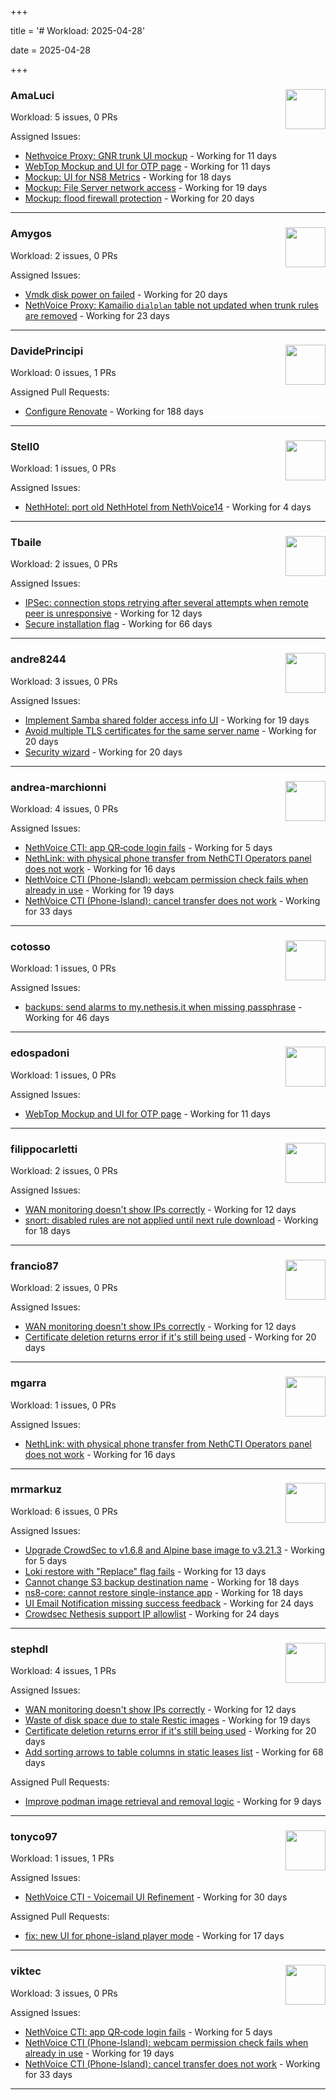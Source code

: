 +++

title = '# Workload: 2025-04-28'

date = 2025-04-28

+++

### AmaLuci <img src='https://avatars.githubusercontent.com/u/166636295?v=4&s=64' width='64' height='64' style='float:right;' /> ###
Workload: 5 issues, 0 PRs


Assigned Issues:
- [Nethvoice Proxy: GNR trunk UI mockup](https://github.com/NethServer/dev/issues/7411) - Working for 11 days
- [WebTop Mockup and UI for OTP page](https://github.com/NethServer/dev/issues/7410) - Working for 11 days
- [Mockup: UI for NS8 Metrics](https://github.com/NethServer/dev/issues/7395) - Working for 18 days
- [Mockup: File Server network access](https://github.com/NethServer/dev/issues/7389) - Working for 19 days
- [Mockup: flood firewall protection](https://github.com/NethServer/nethsecurity/issues/1160) - Working for 20 days
---

### Amygos <img src='https://avatars.githubusercontent.com/u/510232?v=4&s=64' width='64' height='64' style='float:right;' /> ###
Workload: 2 issues, 0 PRs


Assigned Issues:
- [Vmdk disk power on failed](https://github.com/NethServer/dev/issues/7380) - Working for 20 days
- [NethVoice Proxy: Kamailio `dialplan` table not updated when trunk rules are removed](https://github.com/NethServer/dev/issues/7379) - Working for 23 days
---

### DavidePrincipi <img src='https://avatars.githubusercontent.com/u/2920838?v=4&s=64' width='64' height='64' style='float:right;' /> ###
Workload: 0 issues, 1 PRs


Assigned Pull Requests:
- [Configure Renovate](https://github.com/NethServer/ns8-passbolt/pull/1) - Working for 188 days
---

### Stell0 <img src='https://avatars.githubusercontent.com/u/4547897?v=4&s=64' width='64' height='64' style='float:right;' /> ###
Workload: 1 issues, 0 PRs


Assigned Issues:
- [NethHotel: port old NethHotel from NethVoice14](https://github.com/NethServer/dev/issues/7425) - Working for 4 days
---

### Tbaile <img src='https://avatars.githubusercontent.com/u/8052641?v=4&s=64' width='64' height='64' style='float:right;' /> ###
Workload: 2 issues, 0 PRs


Assigned Issues:
- [IPSec: connection stops retrying after several attempts when remote peer is unresponsive](https://github.com/NethServer/nethsecurity/issues/1179) - Working for 12 days
- [Secure installation flag](https://github.com/NethServer/nethsecurity/issues/1088) - Working for 66 days
---

### andre8244 <img src='https://avatars.githubusercontent.com/u/4612169?v=4&s=64' width='64' height='64' style='float:right;' /> ###
Workload: 3 issues, 0 PRs


Assigned Issues:
- [Implement Samba shared folder access info UI](https://github.com/NethServer/dev/issues/7394) - Working for 19 days
- [Avoid multiple TLS certificates for the same server name](https://github.com/NethServer/dev/issues/7383) - Working for 20 days
- [Security wizard](https://github.com/NethServer/nethsecurity/issues/1157) - Working for 20 days
---

### andrea-marchionni <img src='https://avatars.githubusercontent.com/u/6448460?v=4&s=64' width='64' height='64' style='float:right;' /> ###
Workload: 4 issues, 0 PRs


Assigned Issues:
- [NethVoice CTI: app QR‑code login fails](https://github.com/NethServer/dev/issues/7423) - Working for 5 days
- [NethLink: with physical phone transfer from NethCTI Operators panel does not work](https://github.com/NethServer/dev/issues/7403) - Working for 16 days
- [NethVoice CTI (Phone-Island): webcam permission check fails when already in use](https://github.com/NethServer/dev/issues/7393) - Working for 19 days
- [NethVoice CTI (Phone-Island): cancel transfer does not work](https://github.com/NethServer/dev/issues/7358) - Working for 33 days
---

### cotosso <img src='https://avatars.githubusercontent.com/u/7226896?v=4&s=64' width='64' height='64' style='float:right;' /> ###
Workload: 1 issues, 0 PRs


Assigned Issues:
- [backups: send alarms to my.nethesis.it when missing passphrase](https://github.com/NethServer/nethsecurity/issues/1119) - Working for 46 days
---

### edospadoni <img src='https://avatars.githubusercontent.com/u/6152486?v=4&s=64' width='64' height='64' style='float:right;' /> ###
Workload: 1 issues, 0 PRs


Assigned Issues:
- [WebTop Mockup and UI for OTP page](https://github.com/NethServer/dev/issues/7410) - Working for 11 days
---

### filippocarletti <img src='https://avatars.githubusercontent.com/u/106798?v=4&s=64' width='64' height='64' style='float:right;' /> ###
Workload: 2 issues, 0 PRs


Assigned Issues:
- [WAN monitoring doesn't show IPs correctly](https://github.com/NethServer/nethsecurity/issues/1175) - Working for 12 days
- [snort: disabled rules are not applied until next rule download](https://github.com/NethServer/nethsecurity/issues/1165) - Working for 18 days
---

### francio87 <img src='https://avatars.githubusercontent.com/u/42090061?v=4&s=64' width='64' height='64' style='float:right;' /> ###
Workload: 2 issues, 0 PRs


Assigned Issues:
- [WAN monitoring doesn't show IPs correctly](https://github.com/NethServer/nethsecurity/issues/1175) - Working for 12 days
- [Certificate deletion returns error if it's still being used](https://github.com/NethServer/nethsecurity/issues/1156) - Working for 20 days
---

### mgarra <img src='https://avatars.githubusercontent.com/u/175953247?v=4&s=64' width='64' height='64' style='float:right;' /> ###
Workload: 1 issues, 0 PRs


Assigned Issues:
- [NethLink: with physical phone transfer from NethCTI Operators panel does not work](https://github.com/NethServer/dev/issues/7403) - Working for 16 days
---

### mrmarkuz <img src='https://avatars.githubusercontent.com/u/31746411?v=4&s=64' width='64' height='64' style='float:right;' /> ###
Workload: 6 issues, 0 PRs


Assigned Issues:
- [Upgrade CrowdSec to v1.6.8 and Alpine base image to v3.21.3](https://github.com/NethServer/dev/issues/7424) - Working for 5 days
- [Loki restore with "Replace" flag fails](https://github.com/NethServer/dev/issues/7405) - Working for 13 days
- [Cannot change S3 backup destination name](https://github.com/NethServer/dev/issues/7397) - Working for 18 days
- [ns8-core: cannot restore single-instance app](https://github.com/NethServer/dev/issues/7396) - Working for 18 days
- [UI Email Notification missing success feedback](https://github.com/NethServer/dev/issues/7377) - Working for 24 days
- [Crowdsec Nethesis support IP allowlist](https://github.com/NethServer/dev/issues/7374) - Working for 24 days
---

### stephdl <img src='https://avatars.githubusercontent.com/u/3164851?v=4&s=64' width='64' height='64' style='float:right;' /> ###
Workload: 4 issues, 1 PRs


Assigned Issues:
- [WAN monitoring doesn't show IPs correctly](https://github.com/NethServer/nethsecurity/issues/1175) - Working for 12 days
- [Waste of disk space due to stale Restic images](https://github.com/NethServer/dev/issues/7391) - Working for 19 days
- [Certificate deletion returns error if it's still being used](https://github.com/NethServer/nethsecurity/issues/1156) - Working for 20 days
- [Add sorting arrows to table columns in static leases list](https://github.com/NethServer/nethsecurity/issues/1087) - Working for 68 days

Assigned Pull Requests:
- [Improve podman image retrieval and removal logic](https://github.com/NethServer/ns8-core/pull/867) - Working for 9 days
---

### tonyco97 <img src='https://avatars.githubusercontent.com/u/36625268?v=4&s=64' width='64' height='64' style='float:right;' /> ###
Workload: 1 issues, 1 PRs


Assigned Issues:
- [NethVoice CTI - Voicemail UI Refinement](https://github.com/NethServer/dev/issues/7368) - Working for 30 days

Assigned Pull Requests:
- [fix: new UI for phone-island player mode](https://github.com/nethesis/phone-island/pull/93) - Working for 17 days
---

### viktec <img src='https://avatars.githubusercontent.com/u/48328088?v=4&s=64' width='64' height='64' style='float:right;' /> ###
Workload: 3 issues, 0 PRs


Assigned Issues:
- [NethVoice CTI: app QR‑code login fails](https://github.com/NethServer/dev/issues/7423) - Working for 5 days
- [NethVoice CTI (Phone-Island): webcam permission check fails when already in use](https://github.com/NethServer/dev/issues/7393) - Working for 19 days
- [NethVoice CTI (Phone-Island): cancel transfer does not work](https://github.com/NethServer/dev/issues/7358) - Working for 33 days
---

